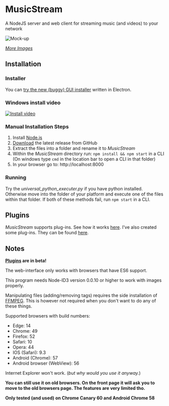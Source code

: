 # MusicStream
A NodeJS server and web client for streaming music (and videos) to your network

![Mock-up](https://jantje19.stackstorage.com/public-share/Q4d53PXfJPRlw2s/preview?path=/&mode=thumbnail&size=large)

[*More Images*](http://testsite-vic.ml/Gallery/)

## Installation
### Installer

You can [try the new (buggy) GUI installer](https://github.com/jantje19/MusicStream-Installer/) written in Electron.

### Windows install video

[![Install video](http://img.youtube.com/vi/UOG_lOcmQlo/0.jpg)](http://www.youtube.com/watch?v=UOG_lOcmQlo)

### Manual Installation Steps
1. Install [Node.js](https://nodejs.org/en/download/package-manager/)
2. [Download](https://github.com/jantje19/MusicStream/releases/latest/) the latest release from GitHub
3. Extract the files into a folder and rename it to *MusicStream*
4. Within the *MusicStream* directory run: `npm install && npm start` in a CLI (On windows type `cmd` in the location bar to open a CLI in that folder)
5. In your browser go to: http://localhost:8000

### Running
Try the *universal_python_executer.py* if you have python installed.
Otherwise move into the folder of your platform and execute one of the files within that folder.
If both of these methods fail, run `npm start` in a CLI.

## Plugins
*MusicStream* supports plug-ins. See how it works [here](https://github.com/jantje19/MusicStream-Plugins/).
I've also created some plug-ins. They can be found [here](https://github.com/Jantje19/MusicStream-Plugins/tree/master/MyPlugins).

## Notes
**[Plugins](https://github.com/Jantje19/MusicStream-Plugins) are in beta!**

The web-interface only works with browsers that have ES6 support.

This program needs Node-ID3 version 0.0.10 or higher to work with images properly.

Manipulating files (adding/removing tags) requires the side installation of [FFMPEG](https://www.ffmpeg.org/download.html). This is however not required when you don't want to do any of these things.

Supported browsers with build numbers:
- Edge: 14
- Chrome: 49
- Firefox: 52
- Safari: 10
- Opera: 44
- IOS (Safari): 9.3
- Android (Chrome): 57
- Android browser (WebView): 56

Internet Explorer won't work. (*but why would you use it anyway.*)

**You can still use it on old browsers. On the front page it will ask you to move to the old browsers page. The features are very limited tho.**

**Only tested (and used) on Chrome Canary 60 and Android Chrome 58**
